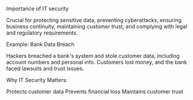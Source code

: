 Importance of IT security

Crucial for protecting sensitive data, preventing cyberattacks, ensuring business continuity, maintaining customer trust, and complying with legal and regulatory requirements.

Example: Bank Data Breach

Hackers breached a bank's system and stole customer data, including account numbers and personal info. Customers lost money, and the bank faced lawsuits and trust issues.

Why IT Security Matters:

Protects customer data
Prevents financial loss
Maintains customer trust
